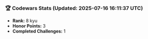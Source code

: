 ### 🏆 Codewars Stats (Updated: 2025-07-16 16:11:37 UTC)

- **Rank:** 8 kyu
- **Honor Points:** 3
- **Completed Challenges:** 1
